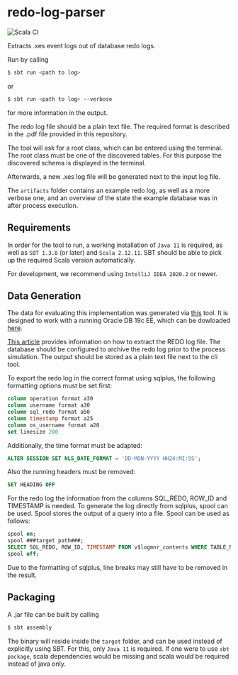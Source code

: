 # redo-log-parser

![Scala CI](https://github.com/fyndalf/redo-log-parser/workflows/Scala%20CI/badge.svg?branch=master)

Extracts .xes event logs out of database redo logs.

Run by calling
```bash
$ sbt run <path to log>
```

or

```bash
$ sbt run <path to log> --verbose
```

for more information in the output.

The redo log file should be a plain text file. 
The required format is described in the .pdf file provided in this repository.

The tool will ask for a root class, which can be entered using the terminal.
The root class must be one of the discovered tables. 
For this purpose the discovered schema is displayed in the terminal.

Afterwards, a new .xes log file will be generated next to the input log file.

The `artifacts` folder contains an example redo log, as well as a more verbose one, 
and an overview of the state the example database was in after process execution.

## Requirements

In order for the tool to run, a working installation of `Java 11` is required,
as well as `SBT 1.3.8` (or later) and `Scala 2.12.11`. SBT should be able to pick up the required
Scala version automatically.

For development, we recommend using `IntelliJ IDEA 2020.2` or newer.

## Data Generation

The data for evaluating this implementation was generated via 
[this](https://github.com/tom-lichtenstein/process-simulator) tool. It is designed to work with
a running Oracle DB 19c EE, which can be dowloaded [here](https://www.oracle.com/database/technologies/oracle-database-software-downloads.html#19c).

[This article](https://docs.oracle.com/en/database/oracle/oracle-database/18/sutil/oracle-logminer-utility.html#GUID-3417B738-374C-4EE3-B15C-3A66E01AE2B5)
provides information on how to extract the REDO log file. The database should be configured to archive the redo log prior to the process simulation. The output should be stored as a plain text file next to the cli tool.

To export the redo log in the correct format using sqlplus, the following formatting options must be set first:

```sql
column operation format a30
column username format a30
column sql_redo format a50
column timestamp format a25
column os_username format a20
set linesize 200
```

Additionally, the time format must be adapted:

```sql
ALTER SESSION SET NLS_DATE_FORMAT = 'DD-MON-YYYY HH24:MI:SS';
```

Also the running headers must be removed:

```sql
SET HEADING OFF
```

For the redo log the information from the columns SQL_REDO, ROW_ID and TIMESTAMP is needed.
To generate the log directly from sqlplus, spool can be used. Spool stores the output of a query into a file.
Spool can be used as follows:

```sql
spool on;
spool ###target path###;
SELECT SQL_REDO, ROW_ID, TIMESTAMP FROM v$logmnr_contents WHERE TABLE_NAME='###table name###';
spool off;
```

Due to the formatting of sqlplus, line breaks may still have to be removed in the result.

## Packaging

A .jar file can be built by calling

```bash
$ sbt assembly
```

The binary will reside inside the `target` folder, and can be used instead of explicitly using SBT.
For this, only `Java 11` is required. 
If one were to use `sbt package`, scala dependencies would be missing and scala would be required instead of java only.